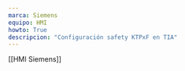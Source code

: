 ```yaml
---
marca: Siemens
equipo: HMI
howto: True
descripcion: "Configuración safety KTPxF en TIA"
---
```

[[HMI Siemens]]